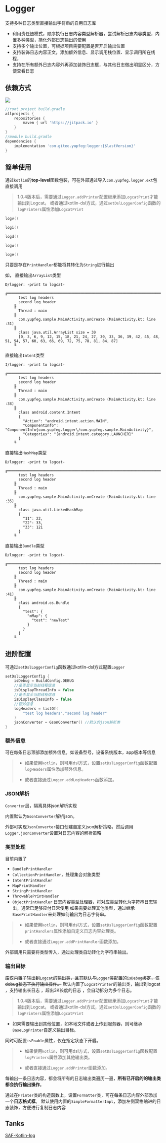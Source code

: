 # Logger
支持多种日志类型直接输出字符串的自用日志库
- 利用责任链模式，顺序执行日志内容类型解析器，尝试解析日志内容类型，内置多种类型，简化外部日志输出的使用
- 支持多个输出位置，可根据项目需要配置是否开启输出位置
- 支持装饰日志内容正文，添加额外信息、显示调用栈位置、显示调用所在线程，
- 支持在所有额外日志内容外再添加装饰日志框，与其他日志做出明显区分，方便查看日志


## 依赖方式

[![](https://jitpack.io/v/com.gitee.yupfeg/logger.svg)](https://jitpack.io/#com.gitee.yupfeg/logger)

```groovy
//root project build.gradle
allprojects {
    repositories {
        maven { url 'https://jitpack.io' }
    }
}
//module build.gradle
dependencies {
    implementation 'com.gitee.yupfeg:logger:{$lastVersion}'
}
```

## 简单使用

通过`kotlin`的**top-level**函数包装，可在外部通过导入`com.yupfeg.logger.ext`包直接调用
> 1.0.4版本后，需要通过`Logger.addPrinter`配置继承添加`LogcatPrint`才能输出到Logcat。
> 或者通过kotlin-dsl方式，通过`setDslLoggerConfig`函数的`logPrinters`属性添加`LogcatPrint`


```kotlin
logv()

logi()

logd()

logw()

loge()
```
只要是存在`PrintHandler`都能将其转化为`String`进行输出



如，
直接输出`ArrayList`类型
```
D/logger: -print to logcat- 
    ╔══════════════════════════════════════════════════════════════════════════════════════════════════
      test log headers 
      second log header 
    ╟
      Thread : main
    ╟
      com.yupfeg.sample.MainActivity.onCreate (MainActivity.kt: line :31)
    ╟
      class java.util.ArrayList size = 30
      [0, 3, 6, 9, 12, 15, 18, 21, 24, 27, 30, 33, 36, 39, 42, 45, 48, 51, 54, 57, 60, 63, 66, 69, 72, 75, 78, 81, 84, 87]
    ╚
```

直接输出`Intent`类型
```
I/logger: -print to logcat- 
    ╔══════════════════════════════════════════════════════════════════════════════════════════════════
      test log headers 
      second log header 
    ╟
      Thread : main
    ╟
      com.yupfeg.sample.MainActivity.onCreate (MainActivity.kt: line :38)
    ╟
      class android.content.Intent
      {
        "Action": "android.intent.action.MAIN",
        "ComponentInfo": "ComponentInfo{com.yupfeg.logger\/com.yupfeg.sample.MainActivity}",
        "Categories": "{android.intent.category.LAUNCHER}"
      }
    ╚
```
直接输出`HashMap`类型
```
D/logger: -print to logcat- 
    ╔══════════════════════════════════════════════════════════════════════════════════════════════════
      test log headers 
      second log header 
    ╟
      Thread : main
    ╟
      com.yupfeg.sample.MainActivity.onCreate (MainActivity.kt: line :35)
    ╟
      class java.util.LinkedHashMap
      {
        "11": 22,
        "22": 33,
        "33": 121
      }
    ╚
```
直接输出`Bundle`类型
```
D/logger: -print to logcat- 
    ╔══════════════════════════════════════════════════════════════════════════════════════════════════
      test log headers 
      second log header 
    ╟
      Thread : main
    ╟
      com.yupfeg.sample.MainActivity.onCreate (MainActivity.kt: line :41)
    ╟
      class android.os.Bundle
      {
        "test": {
          "mMap": {
            "test": "newTest"
          }
        }
      }
    ╚
```



## 进阶配置

可通过`setDslLoggerConfig`函数通过kotlin-dsl方式配置`Logger`

``` kotlin
setDslLoggerConfig {
    isDebug = BuildConfig.DEBUG
    //是否显示当前线程信息
    isDisplayThreadInfo = false
    //是否显示当前线程信息
    isDisplayClassInfo = false
    //额外信息
    logHeaders = listOf(
        "test log headers","second log header"
    )
    jsonConverter = GsonConverter() //默认的json解析类
}
```

### 额外信息

可在每条日志顶部添加额外信息，如设备型号，设备系统版本，app版本等信息

> - 如果使用`kotlin`，则可用dsl方式，设置`setDslLoggerConfig`函数配置`logHeaders`属性添加额外信息。
>
> - 或者直接通过`Logger.addLogHeaders`函数添加。

### JSON解析

`Converter`层，隔离具体json解析实现

内置默认为`GsonConverter`解析json。

外部可实现`JsonConverter`接口创建自定义json解析策略，然后调用`Logger.jsonConverter`设置对日志内容的解析策略



### 类型处理

目前内置了
- `BundlePrintHandler`
- `CollectionPrintHandler`，处理集合对象类型
- `IntentPrintHandler`
- `MapPrintHandler`
- `StringPrintHandler`
- `ThrowablePrintHandler`
- `ObjectPrintHandler`
日志内容类型处理器，将对应类型转化为字符串日志输出，通常已足够应付日常使用
如果需要处理其他类型，通过继承`BasePrintHandler`来处理如何输出为日志字符串。

> - 如果使用`kotlin`，则可用dsl方式，设置`setDslLoggerConfig`函数配置`printHandlers`属性添加自定义日志内容处理类。
>
> - 或者直接通过`Logger.addPrintHandler`函数添加。

外部调用只需要将类型传入，通过处理类自动转化为字符串输出。



### 输出目标

~~库仅内置了输出到`Logcat`的输出类，且其默认与`Logger`类配置的`isDebug`绑定，仅debug状态下执行输出操作。~~
默认内置了`LogcatPrinter`的输出类，输出到logcat ，支持输出长日志 ，超出3K长度的日志 ，会自动拆分为多个日志。
> 1.0.4版本后，需要通过`Logger.addPrinter`配置继承添加`LogcatPrint`才能输出到Logcat。
> 或者通过kotlin-dsl方式，通过`setDslLoggerConfig`函数的`logPrinters`属性添加`LogcatPrint`

- 如果需要输出到其他位置，如本地文件或者上传到服务器，则可继承`BaseLogPrinter`自定义输出目标。

同时可配置`isEnable`属性，仅在指定状态下开启。

> - 如果使用`kotlin`，则可用dsl方式，设置`setDslLoggerConfig`函数配置`logPrinters`属性添加其他输出类。
>
> - 或者直接通过`Logger.addPrinter`函数添加。

每输出一条日志内容，都会将所有的日志输出类遍历一遍，**所有已开启的的输出类都会执行输出操作**。

通过在`Printer`类的构造函数上，设置`Formatter`类，可在每条日志内容外部添加一个**日志格式框**。
默认使用内置的`SimpleFormatterImpl`，添加左侧双格缩进的日志装饰，方便进行复制日志内容

## Tanks
[SAF-Kotlin-log](https://github.com/fengzhizi715/SAF-Kotlin-log)

